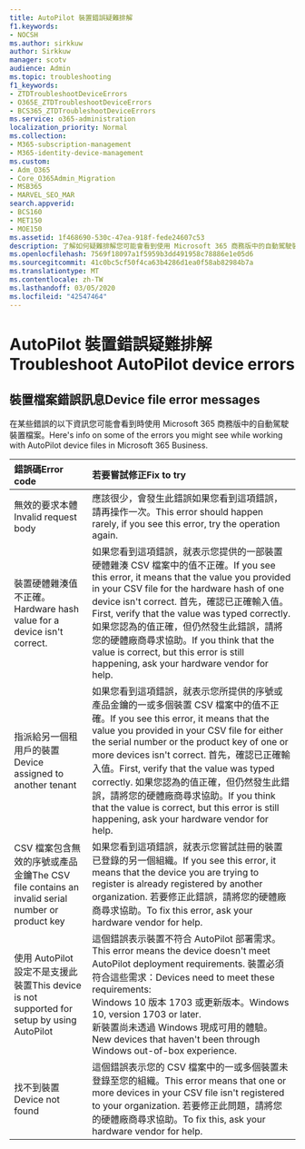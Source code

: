 ```yaml
---
title: AutoPilot 裝置錯誤疑難排解
f1.keywords:
- NOCSH
ms.author: sirkkuw
author: Sirkkuw
manager: scotv
audience: Admin
ms.topic: troubleshooting
f1_keywords:
- ZTDTroubleshootDeviceErrors
- O365E_ZTDTroubleshootDeviceErrors
- BCS365_ZTDTroubleshootDeviceErrors
ms.service: o365-administration
localization_priority: Normal
ms.collection:
- M365-subscription-management
- M365-identity-device-management
ms.custom:
- Adm_O365
- Core_O365Admin_Migration
- MSB365
- MARVEL_SEO_MAR
search.appverid:
- BCS160
- MET150
- MOE150
ms.assetid: 1f468690-530c-47ea-918f-fede24607c53
description: 了解如何疑難排解您可能會看到使用 Microsoft 365 商務版中的自動駕駛裝置檔案時的錯誤。
ms.openlocfilehash: 7569f18097a1f5959b3dd491958c78886e1e05d6
ms.sourcegitcommit: 41c0bc5cf50f4ca63b4286d1ea0f58ab82984b7a
ms.translationtype: MT
ms.contentlocale: zh-TW
ms.lasthandoff: 03/05/2020
ms.locfileid: "42547464"
---
```

# <a name="troubleshoot-autopilot-device-errors"></a><span data-ttu-id="0de5b-103">AutoPilot 裝置錯誤疑難排解</span><span class="sxs-lookup"><span data-stu-id="0de5b-103">Troubleshoot AutoPilot device errors</span></span>

## <a name="device-file-error-messages"></a><span data-ttu-id="0de5b-104">裝置檔案錯誤訊息</span><span class="sxs-lookup"><span data-stu-id="0de5b-104">Device file error messages</span></span>

<span data-ttu-id="0de5b-105">在某些錯誤的以下資訊您可能會看到時使用 Microsoft 365 商務版中的自動駕駛裝置檔案。</span><span class="sxs-lookup"><span data-stu-id="0de5b-105">Here's info on some of the errors you might see while working with AutoPilot device files in Microsoft 365 Business.</span></span> 
  
|<span data-ttu-id="0de5b-106">**錯誤碼**</span><span class="sxs-lookup"><span data-stu-id="0de5b-106">**Error code**</span></span>|<span data-ttu-id="0de5b-107">**若要嘗試修正**</span><span class="sxs-lookup"><span data-stu-id="0de5b-107">**Fix to try**</span></span>|
|:-----|:-----|
|<span data-ttu-id="0de5b-108">無效的要求本體</span><span class="sxs-lookup"><span data-stu-id="0de5b-108">Invalid request body</span></span>  <br/> |<span data-ttu-id="0de5b-109">應該很少，會發生此錯誤如果您看到這項錯誤，請再操作一次。</span><span class="sxs-lookup"><span data-stu-id="0de5b-109">This error should happen rarely, if you see this error, try the operation again.</span></span>  <br/> |
|<span data-ttu-id="0de5b-110">裝置硬體雜湊值不正確。</span><span class="sxs-lookup"><span data-stu-id="0de5b-110">Hardware hash value for a device isn't correct.</span></span>  <br/> |<span data-ttu-id="0de5b-111">如果您看到這項錯誤，就表示您提供的一部裝置硬體雜湊 CSV 檔案中的值不正確。</span><span class="sxs-lookup"><span data-stu-id="0de5b-111">If you see this error, it means that the value you provided in your CSV file for the hardware hash of one device isn't correct.</span></span> <span data-ttu-id="0de5b-112">首先，確認已正確輸入值。</span><span class="sxs-lookup"><span data-stu-id="0de5b-112">First, verify that the value was typed correctly.</span></span> <span data-ttu-id="0de5b-113">如果您認為的值正確，但仍然發生此錯誤，請將您的硬體廠商尋求協助。</span><span class="sxs-lookup"><span data-stu-id="0de5b-113">If you think that the value is correct, but this error is still happening, ask your hardware vendor for help.</span></span>  <br/> |
|<span data-ttu-id="0de5b-114">指派給另一個租用戶的裝置</span><span class="sxs-lookup"><span data-stu-id="0de5b-114">Device assigned to another tenant</span></span>  <br/> |<span data-ttu-id="0de5b-115">如果您看到這項錯誤，就表示您所提供的序號或產品金鑰的一或多個裝置 CSV 檔案中的值不正確。</span><span class="sxs-lookup"><span data-stu-id="0de5b-115">If you see this error, it means that the value you provided in your CSV file for either the serial number or the product key of one or more devices isn't correct.</span></span> <span data-ttu-id="0de5b-116">首先，確認已正確輸入值。</span><span class="sxs-lookup"><span data-stu-id="0de5b-116">First, verify that the value was typed correctly.</span></span> <span data-ttu-id="0de5b-117">如果您認為的值正確，但仍然發生此錯誤，請將您的硬體廠商尋求協助。</span><span class="sxs-lookup"><span data-stu-id="0de5b-117">If you think that the value is correct, but this error is still happening, ask your hardware vendor for help.</span></span>  <br/> |
|<span data-ttu-id="0de5b-118">CSV 檔案包含無效的序號或產品金鑰</span><span class="sxs-lookup"><span data-stu-id="0de5b-118">The CSV file contains an invalid serial number or product key</span></span>  <br/> |<span data-ttu-id="0de5b-119">如果您看到這項錯誤，就表示您嘗試註冊的裝置已登錄的另一個組織。</span><span class="sxs-lookup"><span data-stu-id="0de5b-119">If you see this error, it means that the device you are trying to register is already registered by another organization.</span></span> <span data-ttu-id="0de5b-120">若要修正此錯誤，請將您的硬體廠商尋求協助。</span><span class="sxs-lookup"><span data-stu-id="0de5b-120">To fix this error, ask your hardware vendor for help.</span></span>  <br/> |
|<span data-ttu-id="0de5b-121">使用 AutoPilot 設定不是支援此裝置</span><span class="sxs-lookup"><span data-stu-id="0de5b-121">This device is not supported for setup by using AutoPilot</span></span>  <br/> | <span data-ttu-id="0de5b-122">這個錯誤表示裝置不符合 AutoPilot 部署需求。</span><span class="sxs-lookup"><span data-stu-id="0de5b-122">This error means the device doesn't meet AutoPilot deployment requirements.</span></span> <span data-ttu-id="0de5b-123">裝置必須符合這些需求：</span><span class="sxs-lookup"><span data-stu-id="0de5b-123">Devices need to meet these requirements:</span></span>  <br/>  <span data-ttu-id="0de5b-124">Windows 10 版本 1703 或更新版本。</span><span class="sxs-lookup"><span data-stu-id="0de5b-124">Windows 10, version 1703 or later.</span></span>  <br/>  <span data-ttu-id="0de5b-125">新裝置尚未透過 Windows 現成可用的體驗。</span><span class="sxs-lookup"><span data-stu-id="0de5b-125">New devices that haven't been through Windows out-of-box experience.</span></span>  <br/> |
|<span data-ttu-id="0de5b-126">找不到裝置</span><span class="sxs-lookup"><span data-stu-id="0de5b-126">Device not found</span></span>  <br/> |<span data-ttu-id="0de5b-127">這個錯誤表示您的 CSV 檔案中的一或多個裝置未登錄至您的組織。</span><span class="sxs-lookup"><span data-stu-id="0de5b-127">This error means that one or more devices in your CSV file isn't registered to your organization.</span></span> <span data-ttu-id="0de5b-128">若要修正此問題，請將您的硬體廠商尋求協助。</span><span class="sxs-lookup"><span data-stu-id="0de5b-128">To fix this, ask your hardware vendor for help.</span></span>  <br/> |
